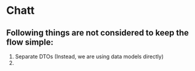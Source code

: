 # Chatt

## Following things are not considered to keep the flow simple:
1. Separate DTOs (Instead, we are using data models directly)
2. 